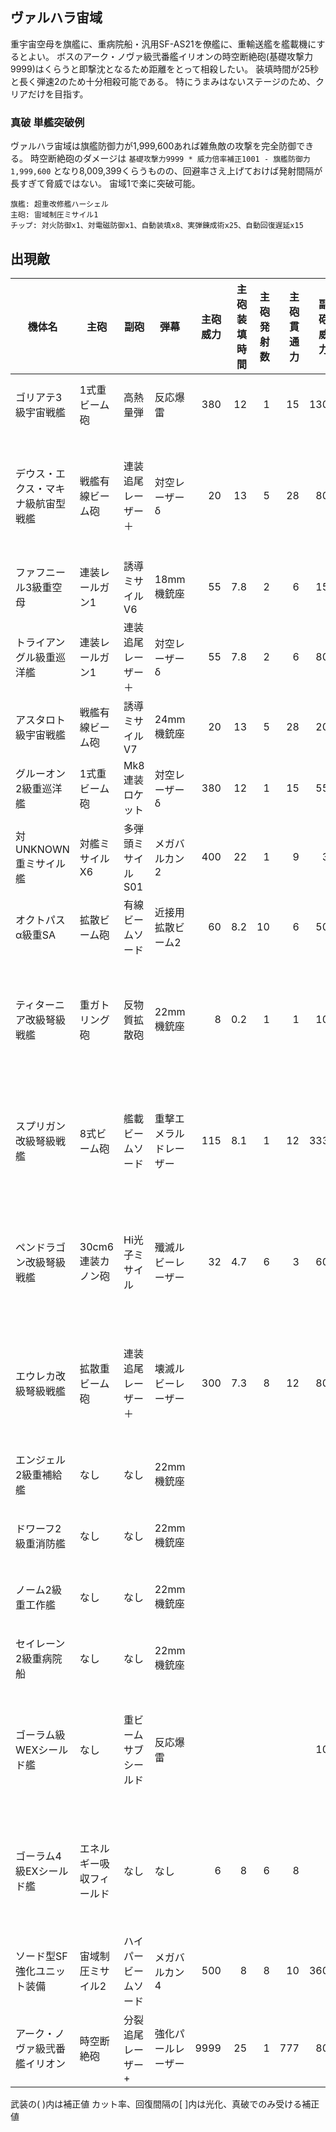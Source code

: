 ## ヴァルハラ宙域

重宇宙空母を旗艦に、重病院船・汎用SF-AS21を僚艦に、重輸送艦を艦載機にするとよい。
ボスのアーク・ノヴァ級弐番艦イリオンの時空断絶砲(基礎攻撃力9999)はくらうと即撃沈となるため距離をとって相殺したい。
装填時間が25秒と長く弾速2のため十分相殺可能である。
特にうまみはないステージのため、クリアだけを目指す。

### 真破 単艦突破例

ヴァルハラ宙域は旗艦防御力が1,999,600あれば雑魚敵の攻撃を完全防御できる。
時空断絶砲のダメージは `基礎攻撃力9999 * 威力倍率補正1001 - 旗艦防御力1,999,600` となり8,009,399くらうものの、回避率さえ上げておけば発射間隔が長すぎて脅威ではない。
宙域1で楽に突破可能。

```
旗艦: 超重改修艦ハーシェル
主砲: 宙域制圧ミサイル1
チップ: 対火防御x1、対電磁防御x1、自動装填x8、実弾錬成術x25、自動回復遅延x15
```

## 出現敵

<ul class="enemies-list"></ul>

| 機体名                             | 主砲                     | 副砲                 | 弾幕                   | 主砲威力 | 主砲装填時間 | 主砲発射数 | 主砲貫通力 | 副砲威力 | 副砲装填時間 | 副砲発射数 | 副砲貫通力 | 弾幕威力 | 弾幕装填時間 | 弾幕発射数 | 弾幕貫通力 | 機関            | 設計図         | 実弾カット | Eカット | 爆風カット | 回避率 | 爆風回避率 | 回復間隔   | 登場ステージ |
|------------------------------------|--------------------------|----------------------|------------------------|---------:|-------------:|-----------:|-----------:|---------:|-------------:|-----------:|-----------:|---------:|-------------:|-----------:|-----------:|-----------------|----------------|-----------:|--------:|-----------:|-------:|-----------:|------------|--------------|
| ゴリアテ3級宇宙戦艦                | 1式重ビーム砲            | 高熱量弾             | 反応爆雷               |      380 |           12 |          1 |         15 |      130 |           16 |          1 |          3 |      100 |          7.5 |          1 |          1 | 原子炉H         | 宇宙戦艦       |    0%[60%] | 0%[60%] |         0% |     0% |         0% | なし[30秒] | 1            |
| デウス・エクス・マキナ級航宙型戦艦 | 戦艦有線ビーム砲         | 連装追尾レーザー＋   | 対空レーザーδ         |       20 |           13 |          5 |         28 |       80 |           10 |          6 |          8 |        5 |          0.3 |          2 |          2 | 試作対消滅機関E | 宇宙戦艦       |    0%[60%] | 0%[60%] |         0% |     0% |         0% | なし[30秒] | 1            |
| ファフニール3級重空母              | 連装レールガン1          | 誘導ミサイルV6       | 18mm機銃座             |       55 |          7.8 |          2 |          6 |       15 |          6.5 |          6 |          1 |        6 |          0.2 |          2 |          1 | 原子炉H         | 重宇宙空母     |    0%[60%] | 0%[60%] |         0% |     0% |         0% | なし[30秒] | 1            |
| トライアングル級重巡洋艦           | 連装レールガン1          | 連装追尾レーザー＋   | 対空レーザーδ         |       55 |          7.8 |          2 |          6 |       80 |           10 |          6 |          8 |        5 |          0.3 |          2 |          2 | 原子炉H         | 重巡洋艦       |    0%[60%] | 0%[60%] |         0% |     0% |         0% | なし[30秒] | 1            |
| アスタロト級宇宙戦艦               | 戦艦有線ビーム砲         | 誘導ミサイルV7       | 24mm機銃座             |       20 |           13 |          5 |         28 |       20 |          8.5 |          7 |          1 |       16 |          0.2 |          2 |          1 | 原子炉I         | 宇宙戦艦       |    0%[60%] | 0%[60%] |         0% |     0% |         0% | なし[30秒] | 1            |
| グルーオン2級重巡洋艦              | 1式重ビーム砲            | Mk8連装ロケット      | 対空レーザーδ         |      380 |           12 |          1 |         15 |       55 |          5.5 |          8 |          1 |        5 |          0.3 |          2 |          2 | 原子炉G         | 重巡洋艦       |    0%[60%] | 0%[60%] |         0% |     0% |         0% | なし[30秒] | 1            |
| 対UNKNOWN重ミサイル艦              | 対艦ミサイルX6           | 多弾頭ミサイルS01    | メガバルカン2          |      400 |           22 |          1 |          9 |        3 |            9 |          1 |          5 |        3 |          0.2 |          1 |          1 | 原子炉F         | ミサイル艇     |    0%[60%] | 0%[60%] |         0% |     0% |         0% | なし[30秒] | 1            |
| オクトパスα級重SA                 | 拡散ビーム砲             | 有線ビームソード     | 近接用拡散ビーム2      |       60 |          8.2 |         10 |          6 |       50 |            6 |          4 |         20 |       48 |            6 |         10 |          8 | 原子炉F         | 試作重SA-AS100 |    0%[60%] | 0%[60%] |         0% |     0% |         0% | なし[30秒] | 1            |
| ティターニア改級弩級戦艦           | 重ガトリング砲           | 反物質拡散砲         | 22mm機銃座             |        8 |          0.2 |          1 |          1 |       10 |          4.5 |         10 |          1 |        8 |          0.2 |          2 |          1 | 試作対消滅機関E | テ級弩級戦艦   |    0%[60%] | 0%[60%] |         0% |     0% |         0% | なし[30秒] | 1            |
| スプリガン改級弩級戦艦             | 8式ビーム砲              | 艦載ビームソード     | 重撃エメラルドレーザー |      115 |          8.1 |          1 |         12 |      333 |          5.5 |          1 |         10 |       40 |          0.2 |          4 |          6 | 試作対消滅機関H | ス級弩級戦艦   |    0%[60%] | 0%[60%] |         0% |     0% |         0% | なし[30秒] | 1            |
| ペンドラゴン改級弩級戦艦           | 30cm6連装カノン砲        | Hi光子ミサイル       | 殲滅ルビーレーザー     |       32 |          4.7 |          6 |          3 |       60 |            6 |          9 |          5 |       25 |          0.2 |          5 |          5 | 試作対消滅機関D | ペ級弩級戦艦   |    0%[60%] | 0%[60%] |         0% |     0% |         0% | なし[30秒] | 1            |
| エウレカ改級弩級戦艦               | 拡散重ビーム砲           | 連装追尾レーザー＋   | 壊滅ルビーレーザー     |      300 |          7.3 |          8 |         12 |       80 |           10 |          6 |          8 |       30 |          0.2 |          5 |          5 | 試作対消滅機関D | エ級弩級戦艦   |    0%[60%] | 0%[60%] |         0% |     0% |         0% | なし[30秒] | 1            |
| エンジェル2級重補給艦              | なし                     | なし                 | 22mm機銃座             |          |              |            |            |          |              |            |            |        8 |          0.2 |          2 |          1 | 原子炉C         | 重輸送艦       |    0%[60%] | 0%[60%] |         0% |     0% |         0% | なし[30秒] | 1            |
| ドワーフ2級重消防艦                | なし                     | なし                 | 22mm機銃座             |          |              |            |            |          |              |            |            |        8 |          0.2 |          2 |          1 | 原子炉C         | 消防艦         |    0%[60%] | 0%[60%] |         0% |     0% |         0% | なし[30秒] | 1            |
| ノーム2級重工作艦                  | なし                     | なし                 | 22mm機銃座             |          |              |            |            |          |              |            |            |        8 |          0.2 |          2 |          1 | 原子炉C         | 工作艦         |    0%[60%] | 0%[60%] |         0% |     0% |         0% | なし[30秒] | 1            |
| セイレーン2級重病院船              | なし                     | なし                 | 22mm機銃座             |          |              |            |            |          |              |            |            |        8 |          0.2 |          2 |          1 | 原子炉C         | 重病院船       |    0%[60%] | 0%[60%] |         0% |     0% |         0% | 13秒[30秒] | 1            |
| ゴーラム級WEXシールド艦            | なし                     | 重ビームサブシールド | 反応爆雷               |          |              |            |            |       10 |           10 |         30 |          5 |      100 |          7.5 |          1 |          1 | 試作対消滅機関F | EX重シールド艦 |    0%[60%] | 0%[60%] |         0% |     0% |         0% | なし[30秒] | 1            |
| ゴーラム4級EXシールド艦            | エネルギー吸収フィールド | なし                 | なし                   |        6 |            8 |          6 |          8 |          |              |            |            |          |              |            |            | 試作対消滅機関C | EX重シールド艦 |    0%[60%] | 0%[60%] |         0% |     0% |         0% | なし[30秒] | 1            |
| ソード型SF強化ユニット装備         | 宙域制圧ミサイル2        | ハイパービームソード | メガバルカン4          |      500 |            8 |          8 |         10 |      360 |          4.5 |          1 |         10 |        5 |          0.2 |          2 |          1 | 原子炉F         | 試作重SA-AS100 |    0%[60%] | 0%[60%] |         0% |     0% |         0% | なし[30秒] | 1            |
| アーク・ノヴァ級弐番艦イリオン     | 時空断絶砲               | 分裂追尾レーザー+    | 強化パールレーザー     |     9999 |           25 |          1 |        777 |       80 |            7 |          6 |         22 |       70 |          0.2 |          7 |         10 | 縮退炉B         | 重主砲実験艦   |    0%[60%] | 0%[60%] |         0% |     0% |         0% | 15秒[30秒] | 1ボス        |

武装の( )内は補正値
カット率、回復間隔の[ ]内は光化、真破でのみ受ける補正値
